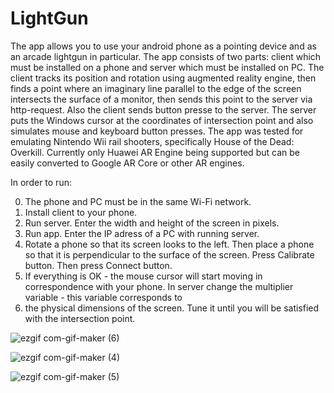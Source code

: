 # LightGun

The app allows you to use your android phone as a pointing device and as an arcade lightgun in particular. The app consists of two parts: client which must be installed on a phone and server which must be installed on PC. The client tracks its position and rotation using augmented reality engine, then finds a point where an imaginary line parallel to the edge of the screen intersects the surface of a monitor, then sends this point to the server via http-request. Also the client sends button presse to the server. The server puts the Windows cursor at the coordinates of intersection point and also simulates mouse and keyboard button presses. The app was tested for emulating Nintendo Wii rail shooters, specifically House of the Dead: Overkill. Currently only Huawei AR Engine being supported but can be easily converted to Google AR Core or other AR engines.

In order to run:

0. The phone and PC must be in the same Wi-Fi network.
1. Install client to your phone. 
2. Run server. Enter the width and height of the screen in pixels.
3. Run app. Enter the IP adress of a PC with running server.
4. Rotate a phone so that its screen looks to the left. Then place a phone so that it is perpendicular to the surface of the screen. Press Calibrate button. Then press Connect button.
5. If everything is OK - the mouse cursor will start moving in correspondence with your phone. In server change the multiplier variable - this variable corresponds to
6. the physical dimensions of the screen. Tune it until you will be satisfied with the intersection point.  
 

![ezgif com-gif-maker (6)](https://user-images.githubusercontent.com/66104180/159117664-e378130d-e772-49f9-8ec2-4753c8e1c123.gif)

![ezgif com-gif-maker (4)](https://user-images.githubusercontent.com/66104180/159117364-2d8ab055-494d-4da1-8cc4-fc13959d2e75.gif)

![ezgif com-gif-maker (5)](https://user-images.githubusercontent.com/66104180/159117365-640c5898-972d-427d-b3f3-d647c3867928.gif)
